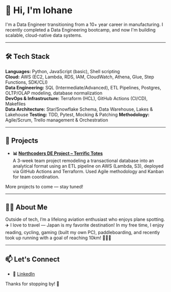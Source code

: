 # 👋 Hi, I'm Iohane

I'm a Data Engineer transitioning from a 10+ year career in manufacturing. I recently completed a Data Engineering bootcamp, and now I'm building scalable, cloud-native data systems.

---

## 🛠️ Tech Stack

**Languages:** Python, JavaScript (basic), Shell scripting  
**Cloud:** AWS (EC2, Lambda, RDS, IAM, CloudWatch, Athena, Glue, Step Functions, SDK/CLI)  
**Data Engineering:** SQL (Intermediate/Advanced), ETL Pipelines, Postgres, OLTP/OLAP modeling, database normalization  
**DevOps & Infrastructure:** Terraform (HCL), GitHub Actions (CI/CD), Makefiles  
**Data Architecture:** Star/Snowflake Schema, Data Warehouse, Lakes & Lakehouse 
**Testing:** TDD, Pytest, Mocking & Patching 
**Methodology:** Agile/Scrum, Trello management & Orchestration 

---

## 🚀 Projects


- **📊 [Northcoders DE Project – Terrific Totes](https://github.com/Yoyo-su/NC-DataEng-Project-Terrific-Totes)**   
  A 3-week team project remodeling a transactional database into an analytical format using an ETL pipeline on AWS (Lambda, S3), deployed via GitHub Actions and Terraform. Used Agile methodology and Kanban for team coordination.

More projects to come — stay tuned!

---

## 🙋‍♂️ About Me

Outside of tech, I’m a lifelong aviation enthusiast who enjoys plane spotting.✈️ I love to travel — Japan is my favorite destination! In my free time, I enjoy reading, cycling, gaming (built my own PC), paddleboarding, and recently took up running with a goal of reaching 10km! 🏃‍♂️🎯

---

## 📫 Let's Connect

- 💼 [LinkedIn](https://www.linkedin.com/in/iohane-annan-07b722a0/)

Thanks for stopping by! 🙌
